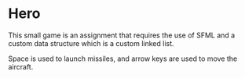 # Hero
This small game is an assignment that requires the use of SFML and a custom data structure which is a custom linked list.

Space is used to launch missiles, and arrow keys are used to move the aircraft.  
